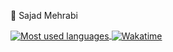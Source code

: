 🌱 Sajad Mehrabi

<a href="https://github.com/mehrabisajad">
  <img align="center" src="https://github-readme-stats.vercel.app/api/top-langs/?username=mehrabisajad&hide=csharp&count_private=true&layout=compact" alt="Most used languages" />
</a>

<a href="https://wakatime.com/@mehrabisajad">
<img align="center" src="https://github-readme-stats.vercel.app/api/wakatime?username=@mehrabisajad" alt="Wakatime"/>
</a>
